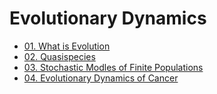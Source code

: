 # Evolutionary Dynamics

<!-- toc -->
* [01. What is Evolution](01_what_is_evolution.md)
* [02. Quasispecies](02_quasispecies.md)
* [03. Stochastic Modles of Finite Populations](03_stochastic_modles_of_finite_populations.md)
* [04. Evolutionary Dynamics of Cancer](04_evolutionary_dynamics_of_cancer.md)
<!-- toc -->
